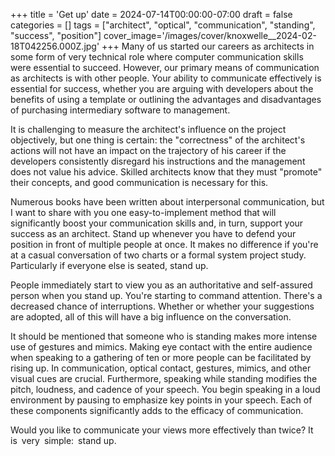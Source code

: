 +++
title = 'Get up'
date = 2024-07-14T00:00:00-07:00
draft = false
categories = []
tags = ["architect", "optical", "communication", "standing", "success", "position"]
cover_image='/images/cover/knoxwelle__2024-02-18T042256.000Z.jpg'
+++
Many of us started our careers as architects in some form of very technical role where computer communication skills were essential to succeed. However, our primary means of communication as architects is with other people. Your ability to communicate effectively is essential for success, whether you are arguing with developers about the benefits of using a template or outlining the advantages and disadvantages of purchasing intermediary software to management. 

It is challenging to measure the architect's influence on the project objectively, but one thing is certain: the "correctness" of the architect's actions will not have an impact on the trajectory of his career if the developers consistently disregard his instructions and the management does not value his advice. Skilled architects know that they must "promote" their concepts, and good communication is necessary for this.

Numerous books have been written about interpersonal communication, but I want to share with you one easy-to-implement method that will significantly boost your communication skills and, in turn, support your success as an architect. Stand up whenever you have to defend your position in front of multiple people at once. It makes no difference if you're at a casual conversation of two charts or a formal system project study. Particularly if everyone else is seated, stand up. 

People immediately start to view you as an authoritative and self-assured person when you stand up. You're starting to command attention. There's a decreased chance of interruptions. Whether or whether your suggestions are adopted, all of this will have a big influence on the conversation. 

It should be mentioned that someone who is standing makes more intense use of gestures and mimics. Making eye contact with the entire audience when speaking to a gathering of ten or more people can be facilitated by rising up. In communication, optical contact, gestures, mimics, and other visual cues are crucial. Furthermore, speaking while standing modifies the pitch, loudness, and cadence of your speech. You begin speaking in a loud environment by pausing to emphasize key points in your speech. Each of these components significantly adds to the efficacy of communication. 

Would you like to communicate your views more effectively than twice? It is very simple: stand up.